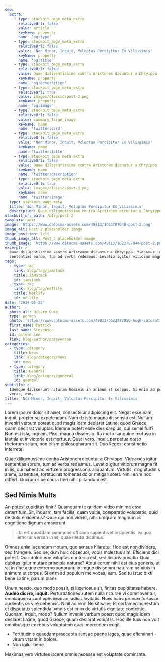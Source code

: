 ```yaml
---
seo:
  extra:
    - type: stackbit_page_meta_extra
      relativeUrl: false
      value: article
      keyName: property
      name: 'og:type'
    - type: stackbit_page_meta_extra
      relativeUrl: false
      value: 'Non Minor, Inquit, Voluptas Percipitur Ex Vilissimis'
      keyName: property
      name: 'og:title'
    - type: stackbit_page_meta_extra
      relativeUrl: false
      value: Quae diligentissime contra Aristonem dicuntur a Chryippo
      keyName: property
      name: 'og:description'
    - type: stackbit_page_meta_extra
      relativeUrl: true
      value: images/classic/post-2.png
      keyName: property
      name: 'og:image'
    - type: stackbit_page_meta_extra
      relativeUrl: false
      value: summary_large_image
      keyName: name
      name: 'twitter:card'
    - type: stackbit_page_meta_extra
      relativeUrl: false
      value: 'Non Minor, Inquit, Voluptas Percipitur Ex Vilissimis'
      keyName: name
      name: 'twitter:title'
    - type: stackbit_page_meta_extra
      relativeUrl: false
      value: Quae diligentissime contra Aristonem dicuntur a Chryippo
      keyName: name
      name: 'twitter:description'
    - type: stackbit_page_meta_extra
      relativeUrl: true
      value: images/classic/post-2.png
      keyName: name
      name: 'twitter:image'
  type: stackbit_page_meta
  title: 'Non Minor, Inquit, Voluptas Percipitur Ex Vilissimis'
  description: Quae diligentissime contra Aristonem dicuntur a Chryippo
stackbit_url_path: /blog/post-2
template: post
image: 'https://www.datocms-assets.com/49813/1623787048-post-2.png'
image_alt: Post 2 placeholder image
image_position: left
thumb_image_alt: Post 2 placeholder image
thumb_image: 'https://www.datocms-assets.com/49813/1623787048-post-2.png'
excerpt: >-
  Quae diligentissime contra Aristonem dicuntur a Chryippo. Videamus igitur
  sententias eorum, tum ad verba redeamus. Levatio igitur vitiorum magna.
tags:
  - type: tag
    link: blog/tag/jamstack
    title: JAMstack
    id: jamstack
  - type: tag
    link: blog/tag/netlify
    title: Netlify
    id: netlify
date: '2020-05-25'
author:
  photo_alt: Hilary Ouse
  type: person
  photo: 'https://www.datocms-assets.com/49813/1623787050-hugh-saturation.jpg'
  first_name: Patrick
  last_name: Stevenson
  id: pstevenson
  link: blog/author/pstevenson
categories:
  - type: category
    title: News
    link: blog/category/news
    id: news
  - type: category
    title: General
    link: blog/category/general
    id: general
subtitle: >-
  Idemque diviserunt naturam hominis in animum et corpus. Si enim ad populum me
  vocas, eum.
title: 'Non Minor, Inquit, Voluptas Percipitur Ex Vilissimis'
---
```


Lorem ipsum dolor sit amet, consectetur adipiscing elit. Negat esse eam, inquit, propter se expetendam. Nam de isto magna dissensio est. Nullum inveniri verbum potest quod magis idem declaret Latine, quod Graece, quam declarat voluptas. Idemne potest esse dies saepius, qui semel fuit? Non est ista, inquam, Piso, magna dissensio. Ita multo sanguine profuso in laetitia et in victoria est mortuus. Quasi vero, inquit, perpetua oratio rhetorum solum, non etiam philosophorum sit. Duo Reges: constructio interrete.

Quae diligentissime contra Aristonem dicuntur a Chryippo. Videamus igitur sententias eorum, tum ad verba redeamus. Levatio igitur vitiorum magna fit in iis, qui habent ad virtutem progressionis aliquantum. Virtutis, magnitudinis animi, patientiae, fortitudinis fomentis dolor mitigari solet. Nihil enim hoc differt. Quorum sine causa fieri nihil putandum est.

## Sed Nimis Multa

An potest cupiditas finiri? Quamquam te quidem video minime esse deterritum. Sit, inquam, tam facilis, quam vultis, comparatio voluptatis, quid de dolore dicemus? Quae qui non vident, nihil umquam magnum ac cognitione dignum amaverunt.

> Ita est quoddam commune officium sapientis et insipientis, ex quo efficitur versari in iis, quae media dicamus.

Omnes enim iucundum motum, quo sensus hilaretur. Hoc est non dividere, sed frangere. Sed ne, dum huic obsequor, vobis molestus sim. Efficiens dici potest. Quia dolori non voluptas contraria est, sed doloris privatio. Quid dubitas igitur mutare principia naturae? Atqui eorum nihil est eius generis, ut sit in fine atque extrerno bonorum. Idemque diviserunt naturam hominis in animum et corpus. Si enim ad populum me vocas, eum. Sed tu istuc dixti bene Latine, parum plane.

Unum nescio, quo modo possit, si luxuriosus sit, finitas cupiditates habere. **Audeo dicere, inquit.** Perturbationes autem nulla naturae vi commoventur, omniaque ea sunt opiniones ac iudicia levitatis. Nunc haec primum fortasse audientis servire debemus. Nihil ad rem! Ne sit sane; Et certamen honestum et disputatio splendida! omnis est enim de virtutis dignitate contentio. Quonam, inquit, modo? Nullum inveniri verbum potest quod magis idem declaret Latine, quod Graece, quam declarat voluptas. Hoc ille tuus non vult omnibusque ex rebus voluptatem quasi mercedem exigit.

- Fortitudinis quaedam praecepta sunt ac paene leges, quae effeminari - virum vetant in dolore.
- Non igitur bene.

Maximas vero virtutes iacere omnis necesse est voluptate dominante.
